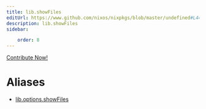 ```yaml
---
title: lib.showFiles
editUrl: https://www.github.com/nixos/nixpkgs/blob/master/undefined#L440C15
description: lib.showFiles
sidebar:

    order: 8
---
```


<a href="https://www.github.com/nixos/nixpkgs/blob/master/undefined#L440C15">Contribute Now!</a>


# Aliases

- [lib.options.showFiles](/nix-doc-comments/reference/lib/options/lib-options-showfiles)



